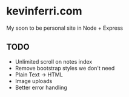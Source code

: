 kevinferri.com
==============
My soon to be personal site in Node + Express

TODO
----
* Unlimited scroll on notes index
* Remove bootstrap styles we don't need
* Plain Text -> HTML
* Image uploads
* Better error handling

